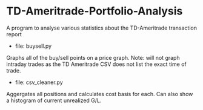 # TD-Ameritrade-Portfolio-Analysis
A program to analyse various statistics about the TD-Ameritrade transaction report

 * file: buysell.py

Graphs all of the buy/sell points on a price graph. Note: will not graph intraday trades as the TD Ameritrade CSV does not list the exact time of trade.

 * file: csv_cleaner.py

Aggergates all positions and calculates cost basis for each. Can also show a histogram of current unrealized G/L. 
